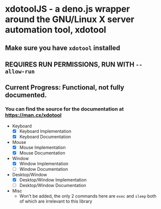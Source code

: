 # xdotoolJS - a deno.js wrapper around the GNU/Linux X server automation tool, xdotool

## Make sure you have `xdotool` installed

## REQUIRES RUN PERMISSIONS, RUN WITH `--allow-run`

## Current Progress: Functional, not fully documented.

### You can find the source for the documentation at <a href="https://man.cx/xdotool">https://man.cx/xdotool</a>

- Keyboard
  - [X] Keyboard Implementation
  - [X] Keyboard Documentation
- Mouse
  - [X] Mouse Implementation
  - [X] Mouse Documentation
- Window
  - [X] Window Implementation
  - [ ] Window Documentation
- Desktop/Window
  - [X] Desktop/Window Implementation
  - [ ] Desktop/Window Documentation
- Misc
  - Won't be added, the only 2 commands here are `exec` and `sleep` both of which are irrelevant to this library

